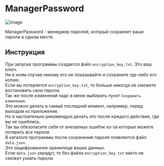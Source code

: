 # ManagerPassword

![image](https://github.com/tailogs/ManagerPassword/assets/69743960/574c2f09-a8f9-4adc-be25-07d391df987e)

ManagerPassword - менеджер паролей, который сохраняет ваши пароли в одном месте.

## Инструкция
При запуске программы создается файл `encryption_key.txt`. Это ваш ключ.<br>
Ни в коем случае никому его не показывайте и сохраните где-либо его копию.<br> 
Если вы потеряется `encryption_key.txt`, то больше никогда не сможете востановить свои пароли.<br>
Так же после изменений надо в меню выбирать пункт `Сохранить изменения`.<br>
Это можно делать в самый последний момент, например, перед выходом из приложения.<br>
Но я настоятельно рекомендую делать это после каждого действия, где вы не ошиблись.<br>
Так вы обезопасите себя от внезапных ошибок из-за которых можете потерять все пароли.<br>
В каталоге программы после сохранения пароля появляется файл `data.json`.<br>
Это защифрованное хранилище ваших данных.<br>
Если `data.json` украдут, то без файла `encryption_key.txt` никто не сможет узнать пароли.<br>
